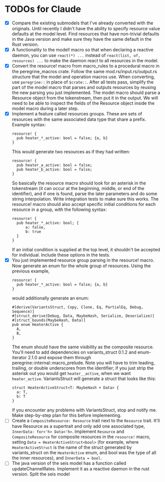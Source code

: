 # TODOs for Claude

- [x] Compare the existing submodels that I've already converted with the originals. Until recently I didn't have the ability to specify resource value defaults at the model level. Find resources that have non-trivial defaults in the Java version and make sure they have the same default in the Rust version.
- [x] A functionality to the model! macro so that when declaring a reactive daemon, you can use `react(*) ...` instead of `react(list, of, resources) ...` to make the daemon react to all resources in the model.
- [x] Convert the resource! macro from macro_rules to a procedural macro in the peregrine_macros crate. Follow the same mod.rs/input.rs/output.rs structure that the model and operation macros use. When converting, use `peregrine::` in place of `$crate::`. After all tests pass, simplify the part of the model macro that parses and outputs resources by reusing the new parsing you just implemented. The model macro should parse a Resource object from the tokenstream, then put it in the output. We will need to be able to inspect the fields of the Resource object inside the model macro during a later step.
- [x] Implement a feature called resources groups. These are sets of resources with the same associated data type that share a prefix. Example syntax:
  ```
  resource! {
    pub heater_*_active: bool = false; {a, b}
  }
  ```
  This would generate two resources as if they had written:
  ```
  resource! {
    pub heater_a_active: bool = false;
    pub heater_b_active: bool = false;
  }
  ```
  So basically the resource macro should look for an asterisk in the tokenstream (it can occur at the beginning, middle, or end of the identifier), and if one is found, parse the later parameters and do some string interpolation. Write integration tests to make sure this works. The resource! macro should also accept specific initial conditions for each resource in a group, with the following syntax:
  ```
  resource! {
    pub heater_*_active: bool; {
        a: false,
        b: true
    }
  }
  ```
  If an initial condition is supplied at the top level, it shouldn't be accepted for individual. Include these options in the tests.
- [x] You just implemented resource group parsing in the resource! macro. Now generate an enum for the whole group of resources. Using the previous example, 
  ```
  resource! {
    pub heater_*_active: bool = false; {a, b}
  }
  ```
  would additionally generate an enum:
  ```
  #[derive(VariantsStruct, Copy, Clone, Eq, PartialEq, Debug, Sequence)]
  #[struct_derive(Debug, Data, MaybeHash, Serialize, Deserialize)]
  #[struct_bounds(MaybeHash, Data)]
  pub enum HeaterActive {
    A,
    B,
  }
  ```
  The enum should have the same visibility as the composite resource. You'll need to add dependencies on variants_struct 0.1.2 and enum-iterator 2.1.0 and expose them through peregrine::internal::macro_prelude. Note you will have to trim leading, trailing, or double underscores from the identifier; if you just strip the asterisk out you would get `heater__active`, when we want `heater_active`. VariantsStruct will generate a struct that looks like this:
  ```
  struct HeaterActiveStruct<T: MaybeHash + Data> {
    a: T,
    b: T
  }
  ```
  If you encounter any problems with VariantsStruct, stop and notify me. Make step-by-step plan for this before implementing.
- [ ] Create a `CompositeResource: Resource` trait next to the `Resource` trait. It'll have Resource as a supertrait and only add one associated type, `InnerData: for<'h> Data<'h>`. Implement `Resource` and `CompositeResource` for composite resources in the `resource!` macro, setting `Data = HeaterActiveStruct<bool>` (for example, where `HeaterActiveStruct` is the name of the struct generated by variants_struct on the `HeaterActive` enum, and bool was the type of all the inner resources), and `InnerData = bool`.
- [ ] The java version of the seis model has a function called updateChannelRates. Implement it as a reactive daemon in the rust version. Split the seis model 
